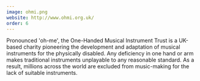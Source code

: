 ```yaml
---
image: ohmi.png
website: http://www.ohmi.org.uk/
order: 6
---
```

Pronounced 'oh-me', the One-Handed Musical Instrument Trust is a UK-based charity pioneering the development and adaptation of musical instruments for the physically disabled. Any deficiency in one hand or arm makes traditional instruments unplayable to any reasonable standard. As a result, millions across the world are excluded from music-making for the lack of suitable instruments.